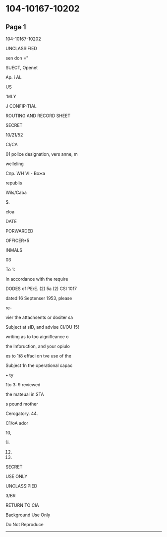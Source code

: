 # 104-10167-10202

## Page 1

104-10167-10202

UNCLASSIFIED

sen don ="

SUECT, Openet

Ap. i AL

US

'MLY

J CONFIP-TIAL

ROUTING AND RECORD SHEET

SECRET

10/21/52

CI/CA

01 police designation, vers anne, m

welleling

Спр. WH VII- Вожа

republis

Wils/Caba

$.

cloa

DATE

PORWARDED

OFFICER*5

INMALS

03

To 1:

In accordance with the require

DODES of PErE. (2) 5a (2) CSI 1017

dated 16 Septenser 1953, please

re-

vier the attachsents or dositer sa

Subject at sID, and advise CI/OU 15!

writing as to too aignifleance o

the Inforuction, and your opiulo

es to 1t8 effaci on tve use of the

Subject 1n the operational capac

• ty

1to 3: 9 reviewed

the mateual in STA

s pound mother

Cerogatory. 44.

C1/oA ador

10,

1i.

12.

16.

SECRET

USE ONLY

UNCLASSIPIED

3/BR

RETURN TO CIA

Background Use Only

Do Not Reproduce

---

